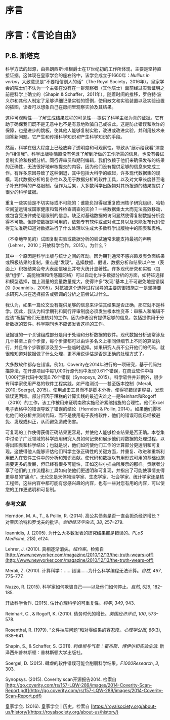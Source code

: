 # 序言

# 序言：《言论自由》

## P.B. 斯塔克

科学方法的起源，由弗朗西斯·培根爵士在17世纪初的工作所体现，主要是坚持直接证据。这体现在皇家学会的座右铭中，该学会成立于1660年：*Nullius in verba*，大致意思是“不要相信别人的话”（The Royal Society，2016年）。皇家学会的院士们不认为一个主张在没有在一群观察者（其他院士）面前经过实验证明之前是科学上确立的（Shapin & Schaffer，2011年）。随着时间的推移，罗伯特·波义尔和其他人制定了足够详细记录实验的惯例，使用散文和实验装置以及实验设置的插图，读者可以想象自己在房间里观察实验及其结果。

这种可观察性---了解生成结果过程的可见性---提供了科学主张为真的证据。它有助于确保我们既不是无意中也不是有意地欺骗自己或彼此。这是防止错误和欺诈的保障，也是进步的跳板，使其他人能够复制实验，改进或改进实验，并利用技术来回答新问题。它产生和传播科学知识*和*产生科学知识的手段。

然而，科学在很大程度上已经放弃了透明度和可观察性，导致从“展示给我看”演变为“相信我”。科学出版物简直没有包含了解到所做的工作所需的信息，也没有尝试复制实验和数据分析。同行评审员和期刊编辑，我们依赖于他们来确保发布的结果的正确性，无法很好地审核提交的内容，因为他们没有提供足够的信息来完成工作。有许多原因导致了这种倒退，其中包括大科学的崛起，许多现代数据集的规模，现代数据分析的复杂性以及用于数据分析的软件工具，以及对文章长度甚至电子补充材料的严格限制。但作为后果，大多数科学出版物对其所报道的结果提供了很少的科学证据。

重复一些实验是不切实际或不可能的：谁能负担得起重复欧洲核子研究组织、哈勃空间望远镜或国家健康和营养检查调查的实验？一些数据集太大而无法高效移动，或包含受法律或伦理限制的信息。缺乏对基础数据的访问显然使得复制数据分析变得不可能。但即使数据是可用的，依赖专有软件或点对点工具以及未能发布代码使得无法准确知道对数据进行了什么处理以生成大多数科学出版物中的图表和表格。

（不幸地罕见的）试图复制实验或数据分析的尝试通常未能支持最初的声明（Lehrer，2010；开放科学合作，2015）。为什么？

其中一个原因是科学出版与统计之间的互动。因为期刊通常不感兴趣发表负面结果或积极结果的复制，重点是“发现”。选择数据、假设、数据分析和结果以产生（表面上）积极结果会夸大表面信噪比并夸大统计显著性。许多现代研究和实验（包括“组学”、高能物理和传感器网络）可以自动化许多数据分析的方面，如特征选择和模型选择，加上测量的变量数量庞大，使得许多“发现”基本上不可避免地是错误的（Ioannidis，2005）。对抗被这个选择过程误导的主要防御措施之一是坚持要求研究人员在选择报告或强调的分析之前尝试过什么。

我认为，如果一篇论文没有提供足够的信息来评估其结果是否正确，那它就不是科学。因此，我认为科学期刊和同行评审制度必须发生根本性变革：审稿人和编辑不应该“祝福”他们无法核对的工作，因为作者没有提供足够的信息，包括提供用于分析数据的软件。科学期刊也不应该发表这样的工作。

证据链的一个关键组成部分是用于处理和分析数据的软件。现代数据分析通常涉及几十甚至上百个步骤，每个步骤都可以由许多名义上相同但细节上不同的算法执行，并且每个步骤都涉及至少一些临时选择。如果研究人员不公开他们的代码，就很难知道对数据做了什么处理，更不用说评估是否是正确的处理方式了。

大多数软件都存在错误。例如，Coverity在2014年进行的一项研究，基于代码扫描算法，在开源项目中每1,000行源代码中发现0.61个错误，在商业软件中每1,000行源代码中发现0.76个错误（Synopsys, 2015）。科学软件并非例外，很少有科学家使用严格的软件工程实践，如严格测试——甚至版本控制（Merali, 2010; Soergel, 2015）。使用点击工具而不是脚本分析，使得犯错误更容易，发现错误更困难。部分归因于糟糕的计算实践的最近灾难之一是Reinhart和Rogoff（2010）的工作，该工作被用来证明南欧实施经济紧缩措施的合理性。他们Excel电子表格中的错误导致了错误的结论（Herndon & Pollin, 2014）。如果他们脚本化他们的分析并测试代码，而不是使用电子表格软件，他们的错误可能已经被避免、发现或纠正，从而避免造成伤害。

可复现的工作使得获得正确结果更容易，并使他人能够检查结果是否正确。本卷集中讨论了广泛领域的科学应用研究人员如何记录和展示他们对数据的处理过程，以得出图表和科学结论；也就是说，他们如何使他们工作的计算部分更透明和可复现。这使得他人能够评估他们科学主张正确性的关键方面，并重复、改进和重新利用嵌入在软件工件中的分析和知识贡献。使代码和数据以有用形式可用的基础设施需要更多的发展，但已经有很多可能性，正如这些小插曲所展示的那样。贡献者分享了他们的工作流程和工具如何使他们更透明和可复现，并指出了可能使事情变得更容易的“痛点”。无论您是天体物理学家、生态学家、社会学家、统计学家还是核工程师，这些内容中都可能有您感兴趣的内容，也有一些对您有用的内容，可以使您的工作更透明和可复制。

### 参考文献

Herndon, M. A., T., & Pollin, R. (2014). 高公共债务是否一直会扼杀经济增长？对莱因哈特和罗戈夫的批评。*剑桥经济学杂志*, *38*, 257–279.

Ioannidis, J. (2005). 为什么大多数发表的研究结果都是错误的。*PLoS Medicine*, *2*(8), e124.

Lehrer, J. (2010). 真相逐渐消失。*纽约客*。检索自[http://www.newyorker.com/magazine/2010/12/13/the-truth-wears-off](http://www.newyorker.com/magazine/2010/12/13/the-truth-wears-off)

Merali, Z. (2010). 计算科学：……错误……为什么科学编程无法计算。*自然*, *467*, 775–777.

Nuzzo, R. (2015). 科学家如何欺骗自己——以及他们如何停止。*自然*, *526*, 182–185.

开放科学合作. (2015). 估计心理科学的可重复性。*科学*, *349*, 943.

Reinhart, C., & Rogoff, K. (2010). 债务时代的增长。*美国经济评论*, *100*, 573–578.

Rosenthal, R. (1979). “文件抽屉问题”和对零结果的容忍度。*心理学公报*, *86*(3), 638–641.

Shapin, S., & Schaffer, S. (2011). *利维坦与气泵：霍布斯、博伊尔和实验生活*. 新泽西州普林斯顿：普林斯顿大学出版社。

Soergel, D. (2015). 肆虐的软件错误可能会削弱科学结果。*F1000Research*, *3*, 303.

Synopsys. (2015). Coverity scan开源报告2014\. 检索自 [http://go.coverity.com/rs/157-LQW-289/images/2014-Coverity-Scan-Report.pdf](http://go.coverity.com/rs/157-LQW-289/images/2014-Coverity-Scan-Report.pdf)

皇家学会. (2016). 皇家学会 | 历史。检索自 [https://royalsociety.org/about-us/history/](https://royalsociety.org/about-us/history/)
